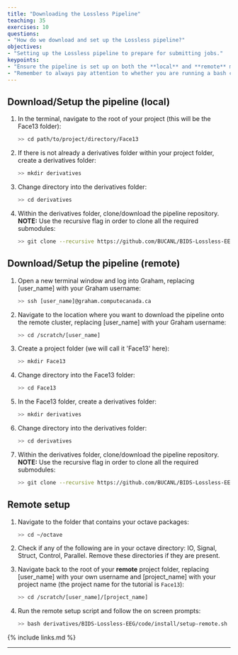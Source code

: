```yaml
---
title: "Downloading the Lossless Pipeline"
teaching: 35
exercises: 10
questions:
- "How do we download and set up the Lossless pipeline?"
objectives:
- "Setting up the Lossless pipeline to prepare for submitting jobs."
keypoints:
- "Ensure the pipeline is set up on both the **local** and **remote** machine."
- "Remember to always pay attention to whether you are running a bash command on your **local** machine versus the **remote** computer cluster."
---
```


## Download/Setup the pipeline (local)

1. In the terminal, navigate to the root of your project (this will be the Face13 folder):

    ```bash
    >> cd path/to/project/directory/Face13
    ```

2. If there is not already a derivatives folder within your project folder, create a derivatives folder:

    ```bash
    >> mkdir derivatives
    ```

3. Change directory into the derivatives folder:
    
    ```bash
    >> cd derivatives
    ```

4. Within the derivatives folder, clone/download the pipeline repository. **NOTE:** Use the recursive flag in order to clone all the required submodules:

    ```bash
    >> git clone --recursive https://github.com/BUCANL/BIDS-Lossless-EEG.git
    ```

## Download/Setup the pipeline (remote)

1. Open a new terminal window and log into Graham, replacing [user_name] with your Graham username:

    ```bash
    >> ssh [user_name]@graham.computecanada.ca
    ```

2. Navigate to the location where you want to download the pipeline onto the remote cluster, replacing [user_name] with your Graham username:

    ```bash
	>> cd /scratch/[user_name]
    ```

3. Create a project folder (we will call it 'Face13' here):

    ```bash
    >> mkdir Face13
    ```

4. Change directory into the Face13 folder:

    ```bash
    >> cd Face13
    ```

5. In the Face13 folder, create a derivatives folder: 

    ```bash
    >> mkdir derivatives
    ```

6. Change directory into the derivatives folder:

    ```bash
    >> cd derivatives
    ```

7. Within the derivatives folder, clone/download the pipeline repository. **NOTE:** Use the recursive flag in order to clone all the required submodules:

    ```bash
    >> git clone --recursive https://github.com/BUCANL/BIDS-Lossless-EEG.git
    ```

## Remote setup

1. Navigate to the folder that contains your octave packages:

    ```bash
    >> cd ~/octave
    ```

2. Check if any of the following are in your octave directory: IO, Signal, Struct, Control, Parallel. Remove these directories if they are present.

3. Navigate back to the root of your **remote** project folder, replacing [user_name] with your own username and [project_name] with your project name (the project name for the tutorial is `Face13`):

    ```bash
    >> cd /scratch/[user_name]/[project_name]
    ```

4. Run the remote setup script and follow the on screen prompts:

    ```bash
    >> bash derivatives/BIDS-Lossless-EEG/code/install/setup-remote.sh
    ```

{% include links.md %}

---
